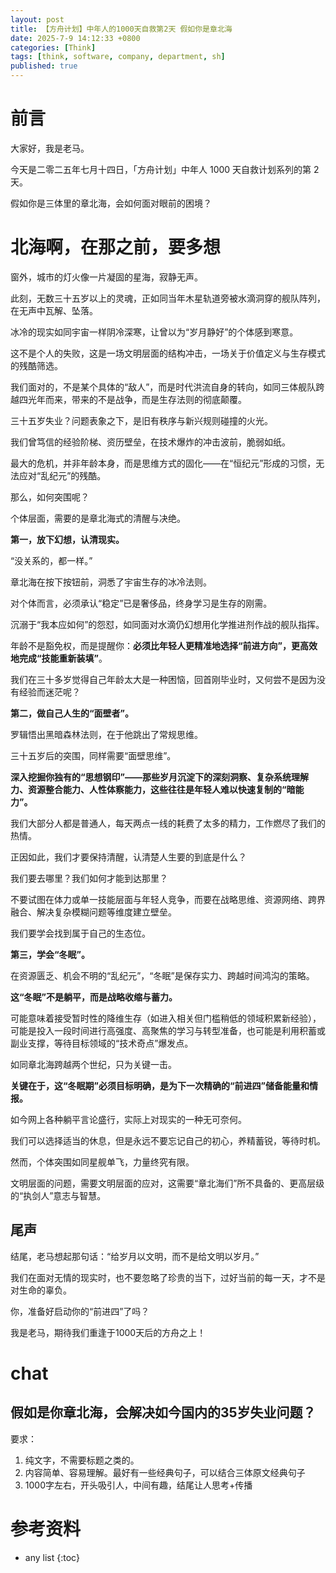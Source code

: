 ```yaml
---
layout: post
title: 【方舟计划】中年人的1000天自救第2天 假如你是章北海
date: 2025-7-9 14:12:33 +0800
categories: [Think]
tags: [think, software, company, department, sh]
published: true
---
```



# 前言

大家好，我是老马。  

今天是二零二五年七月十四日，「方舟计划」中年人 1000 天自救计划系列的第 2 天。

假如你是三体里的章北海，会如何面对眼前的困境？

# 北海啊，在那之前，要多想

窗外，城市的灯火像一片凝固的星海，寂静无声。

此刻，无数三十五岁以上的灵魂，正如同当年木星轨道旁被水滴洞穿的舰队阵列，在无声中瓦解、坠落。

冰冷的现实如同宇宙一样阴冷深寒，让曾以为“岁月静好”的个体感到寒意。

这不是个人的失败，这是一场文明层面的结构冲击，一场关于价值定义与生存模式的残酷筛选。

我们面对的，不是某个具体的“敌人”，而是时代洪流自身的转向，如同三体舰队跨越四光年而来，带来的不是战争，而是生存法则的彻底颠覆。

三十五岁失业？问题表象之下，是旧有秩序与新兴规则碰撞的火光。

我们曾笃信的经验阶梯、资历壁垒，在技术爆炸的冲击波前，脆弱如纸。

最大的危机，并非年龄本身，而是思维方式的固化——在“恒纪元”形成的习惯，无法应对“乱纪元”的残酷。

那么，如何突围呢？

个体层面，需要的是章北海式的清醒与决绝。

**第一，放下幻想，认清现实。** 

“没关系的，都一样。” 

章北海在按下按钮前，洞悉了宇宙生存的冰冷法则。

对个体而言，必须承认“稳定”已是奢侈品，终身学习是生存的刚需。

沉溺于“我本应如何”的怨怼，如同面对水滴仍幻想用化学推进剂作战的舰队指挥。

年龄不是豁免权，而是提醒你：**必须比年轻人更精准地选择“前进方向”，更高效地完成“技能重新装填”**。

我们在三十多岁觉得自己年龄太大是一种困恼，回首刚毕业时，又何尝不是因为没有经验而迷茫呢？

**第二，做自己人生的“面壁者”。** 

罗辑悟出黑暗森林法则，在于他跳出了常规思维。

三十五岁后的突围，同样需要“面壁思维”。

**深入挖掘你独有的“思想钢印”——那些岁月沉淀下的深刻洞察、复杂系统理解力、资源整合能力、人性体察能力，这些往往是年轻人难以快速复制的“暗能力”。** 

我们大部分人都是普通人，每天两点一线的耗费了太多的精力，工作燃尽了我们的热情。

正因如此，我们才要保持清醒，认清楚人生要的到底是什么？

我们要去哪里？我们如何才能到达那里？

不要试图在体力或单一技能层面与年轻人竞争，而要在战略思维、资源网络、跨界融合、解决复杂模糊问题等维度建立壁垒。

我们要学会找到属于自己的生态位。

**第三，学会“冬眠”。** 

在资源匮乏、机会不明的“乱纪元”，“冬眠”是保存实力、跨越时间鸿沟的策略。

**这“冬眠”不是躺平，而是战略收缩与蓄力。** 

可能意味着接受暂时性的降维生存（如进入相关但门槛稍低的领域积累新经验），可能是投入一段时间进行高强度、高聚焦的学习与转型准备，也可能是利用积蓄或副业支撑，等待目标领域的“技术奇点”爆发点。

如同章北海跨越两个世纪，只为关键一击。

**关键在于，这“冬眠期”必须目标明确，是为下一次精确的“前进四”储备能量和情报。**

如今网上各种躺平言论盛行，实际上对现实的一种无可奈何。

我们可以选择适当的休息，但是永远不要忘记自己的初心，养精蓄锐，等待时机。

然而，个体突围如同星舰单飞，力量终究有限。

文明层面的问题，需要文明层面的应对，这需要“章北海们”所不具备的、更高层级的“执剑人”意志与智慧。

## 尾声

结尾，老马想起那句话：“给岁月以文明，而不是给文明以岁月。” 

我们在面对无情的现实时，也不要忽略了珍贵的当下，过好当前的每一天，才不是对生命的辜负。

你，准备好启动你的“前进四”了吗？

我是老马，期待我们重逢于1000天后的方舟之上！

# chat

## 假如是你章北海，会解决如今国内的35岁失业问题？

要求：

1. 纯文字，不需要标题之类的。
2. 内容简单、容易理解。最好有一些经典句子，可以结合三体原文经典句子
3. 1000字左右，开头吸引人，中间有趣，结尾让人思考+传播

# 参考资料


* any list
{:toc}